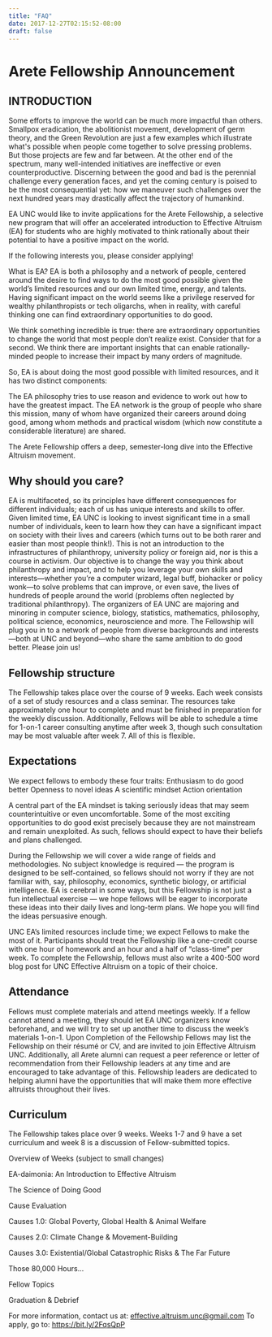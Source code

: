 ```yaml
---
title: "FAQ"
date: 2017-12-27T02:15:52-08:00
draft: false
---
```

# Arete Fellowship Announcement

## INTRODUCTION

Some efforts to improve the world can be much more impactful than others. Smallpox eradication, the abolitionist movement, development of germ theory, and the Green Revolution are just a few examples which illustrate what's possible when people come together to solve pressing problems. But those projects are few and far between. At the other end of the spectrum, many well-intended initiatives are ineffective or even counterproductive. Discerning between the good and bad is the perennial challenge every generation faces, and yet the coming century is poised to be the most consequential yet: how we maneuver such challenges over the next hundred years may drastically affect the trajectory of humankind.

EA UNC would like to invite applications for the Arete Fellowship, a selective new program that will offer an accelerated introduction to Effective Altruism (EA) for students who are highly motivated to think rationally about their potential to have a positive impact on the world. 

If the following interests you, please consider applying!

What is EA? EA is both a philosophy and a network of people, centered around the desire to find ways to do the most good possible given the world’s limited resources and our own limited time, energy, and talents. Having significant impact on the world seems like a privilege reserved for wealthy philanthropists or tech oligarchs, when in reality, with careful thinking one can find extraordinary opportunities to do good. 

We think something incredible is true: there are extraordinary opportunities to change the world that most people don’t realize exist. Consider that for a second. We think there are important insights that can enable rationally-minded people to increase their impact by many orders of magnitude.

So, EA is about doing the most good possible with limited resources, and it has two distinct components: 

The EA philosophy tries to use reason and evidence to work out how to have the greatest impact.
The EA network is the group of people who share this mission, many of whom have organized their careers around doing good, among whom methods and practical wisdom (which now constitute a considerable literature) are shared.

The Arete Fellowship offers a deep, semester-long dive into the Effective Altruism movement. 

## Why should you care? 

EA is multifaceted, so its principles have different consequences for different individuals; each of us has unique interests and skills to offer. Given limited time, EA UNC is looking to invest significant time in a small number of individuals, keen to learn how they can have a significant impact on society with their lives and careers (which turns out to be both rarer and easier than most people think!).
This is not an introduction to the infrastructures of philanthropy, university policy or foreign aid, nor is this a course in activism. Our objective is to change the way you think about philanthropy and impact, and to help you leverage your own skills and interests—whether you’re a computer wizard, legal buff, biohacker or policy wonk—to solve problems that can improve, or even save, the lives of hundreds of people around the world (problems often neglected by traditional philanthropy).
The organizers of EA UNC are majoring and minoring in computer science, biology, statistics, mathematics, philosophy, political science, economics, neuroscience and more. The Fellowship will plug you in to a network of people from diverse backgrounds and interests—both at UNC and beyond—who share the same ambition to do good better. Please join us!


## Fellowship structure

The Fellowship takes place over the course of 9 weeks. Each week consists of a set of study resources and a class seminar. The resources take approximately one hour to complete and must be finished in preparation for the weekly discussion. Additionally, Fellows will be able to schedule a time for 1-on-1 career consulting anytime after week 3, though such consultation may be most valuable after week 7. All of this is flexible.

## Expectations

We expect fellows to embody these four traits:
Enthusiasm to do good better
Openness to novel ideas
A scientific mindset
Action orientation

A central part of the EA mindset is taking seriously ideas that may seem counterintuitive or even uncomfortable. Some of the most exciting opportunities to do good exist precisely because they are not mainstream and remain unexploited. As such, fellows should expect to have their beliefs and plans challenged.

During the Fellowship we will cover a wide range of fields and methodologies. No subject knowledge is required — the program is designed to be self-contained, so fellows should not worry if they are not familiar with, say, philosophy, economics, synthetic biology, or artificial intelligence. EA is cerebral in some ways, but this Fellowship is not just a fun intellectual exercise — we hope fellows will be eager to incorporate these ideas into their daily lives and long-term plans. We hope you will find the ideas persuasive enough.

UNC EA’s limited resources include time; we expect Fellows to make the most of it. Participants should treat the Fellowship like a one-credit course with one hour of homework and an hour and a half of “class-time” per week. To complete the Fellowship, fellows must also write a 400-500 word blog post for UNC Effective Altruism on a topic of their choice.

## Attendance

Fellows must complete materials and attend meetings weekly. If a fellow cannot attend a meeting, they should let EA UNC organizers know beforehand, and we will try to set up another time to discuss the week’s materials 1-on-1.
Upon Completion of the Fellowship
Fellows may list the Fellowship on their résumé or CV, and are invited to join Effective Altruism UNC. Additionally, all Arete alumni can request a peer reference or letter of recommendation from their Fellowship leaders at any time and are encouraged to take advantage of this. Fellowship leaders are dedicated to helping alumni have the opportunities that will make them more effective altruists throughout their lives.

## Curriculum

The Fellowship takes place over 9 weeks. Weeks 1-7 and 9 have a set curriculum and week 8 is a discussion of Fellow-submitted topics.

Overview of Weeks (subject to small changes)

EA-daimonia: An Introduction to Effective Altruism

The Science of Doing Good

Cause Evaluation

Causes 1.0: Global Poverty, Global Health & Animal Welfare

Causes 2.0: Climate Change & Movement-Building

Causes 3.0: Existential/Global Catastrophic Risks & The Far Future

Those 80,000 Hours...

Fellow Topics

Graduation & Debrief

For more information, contact us at: effective.altruism.unc@gmail.com
To apply, go to: https://bit.ly/2FqsQpP 
